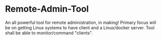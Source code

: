 # Remote-Admin-Tool
An all powerful tool for remote administration, in making! Primary focus will be on getting Linux systems to have client and a Linux/docker server. Tool shall be able to monitor/command "clients".
